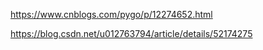 https://www.cnblogs.com/pygo/p/12274652.html

https://blog.csdn.net/u012763794/article/details/52174275
